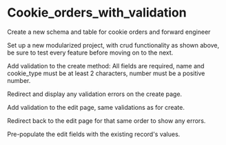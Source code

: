 # Cookie_orders_with_validation

Create a new schema and table for cookie orders and forward engineer

Set up a new modularized project, with crud functionality as shown above, be sure to test every feature before moving on to the next.

Add validation to the create method: All fields are required, name and cookie_type must be at least 2 characters, number must be a positive number.

Redirect and display any validation errors on the create page.

Add validation to the edit page, same validations as for create.

Redirect back to the edit page for that same order to show any errors.

Pre-populate the edit fields with the existing record's values.
